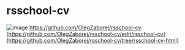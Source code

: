 # rsschool-cv
![image](https://user-images.githubusercontent.com/19719778/172237395-5c6199b7-d042-43f5-919f-f1f13e9f363c.png)
https://github.com/OlegZaborej/rsschool-cv
[https://github.com/OlegZaborej/rsschool-cv/edit/rsschool-cv](https://github.com/OlegZaborej/rsschool-cv/tree/rsschool-cv-html)
